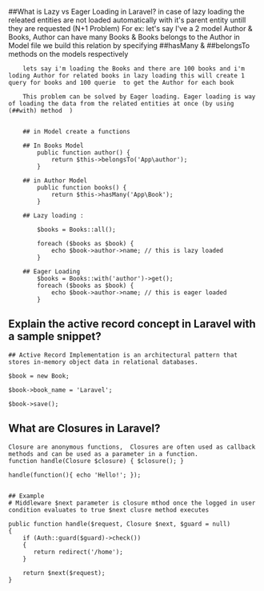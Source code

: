 ##What is Lazy vs Eager Loading in Laravel?
	in case of lazy loading the releated entities are not loaded automatically with it's parent entity untill they are requested (N+1 Problem)
	For ex: 
		let's say I've a 2 model Author & Books, Author can have many Books & Books belongs to the Author
		in Model file we build this relation by specifying ##hasMany & ##belongsTo methods on the models respectively
		
		lets say i'm loading the Books and there are 100 books and i'm loding Author for related books in lazy loading this will create 1 query for books and 100 querie  to get the Author for each book 
		
		This problem can be solved by Eager loading. Eager loading is way of loading the data from the related entities at once (by using (##with) method  )
		
		
		## in Model create a functions
		
		## In Books Model
			public function author() {
				return $this->belongsTo('App\author');
			}
		
		## in Author Model
			public function books() {
				return $this->hasMany('App\Book');
			}         		   
			
		## Lazy loading : 
		
			$books = Books::all();
			
			foreach ($books as $book) {
				echo $book->author->name; // this is lazy loaded
			}
			
		## Eager Loading
			$books = Books::with('author')->get();
			foreach ($books as $book) {
				echo $book->author->name; // this is eager loaded
			}
## Explain the active record concept in Laravel with a sample snippet?
	## Active Record Implementation is an architectural pattern that stores in-memory object data in relational databases.
	
	$book = new Book;
			
	$book->book_name = 'Laravel';
					
	$book->save();


## What are Closures in Laravel?
	Closure are anonymous functions,  Closures are often used as callback methods and can be used as a parameter in a function.
	function handle(Closure $closure) { $closure(); }

	handle(function(){ echo 'Hello!'; });
	
	
	## Example  
	# Middleware $next parameter is closure mthod once the logged in user condition evaluates to true $next clusre method executes
	  
	public function handle($request, Closure $next, $guard = null)
	{
		if (Auth::guard($guard)->check())
		{
		   return redirect('/home');
		} 

		return $next($request);
	}
	